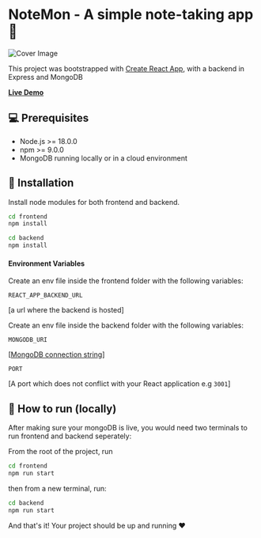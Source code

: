# NoteMon - A simple note-taking app 📝

![Cover Image](https://raw.githubusercontent.com/ashirhashmi/notemon/refs/heads/main/frontend/public/github-cover.png)

This project was bootstrapped with [Create React App](https://github.com/facebook/create-react-app), with a backend in Express and MongoDB

**[Live Demo](https://notemon.vercel.app/)**

## 💻 Prerequisites
- Node.js >= 18.0.0
- npm >= 9.0.0
- MongoDB running locally or in a cloud environment

## 📖 Installation

Install node modules for both frontend and backend.

```bash
cd frontend
npm install
```

```bash
cd backend
npm install
```

#### Environment Variables

Create an env file inside the frontend folder with the following variables:

```REACT_APP_BACKEND_URL``` 

[a url where the backend is hosted]

Create an env file inside the backend folder with the following variables:

`MONGODB_URI` 

[[MongoDB connection string](https://www.mongodb.com/resources/products/fundamentals/mongodb-connection-string)]

`PORT` 

[A port which does not conflict with your React application e.g `3001`]

## 🚀 How to run (locally)

After making sure your mongoDB is live, you would need two terminals to run frontend and backend seperately:

From the root of the project, run

```bash
cd frontend
npm run start
```

then from a new terminal, run:

```bash
cd backend
npm run start
```

And that's it! Your project should be up and running ❤

